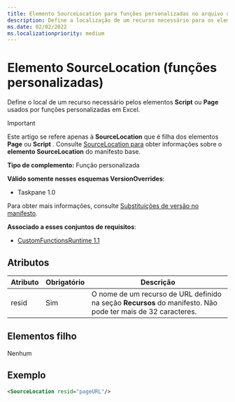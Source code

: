```yaml
---
title: Elemento SourceLocation para funções personalizadas no arquivo de manifesto
description: Define a localização de um recurso necessário para os elementos de Página ou Script usados por funções personalizadas no Excel.
ms.date: 02/02/2022
ms.localizationpriority: medium
---
```


# <a name="sourcelocation-element-custom-functions"></a>Elemento SourceLocation (funções personalizadas)

Define o local de um recurso necessário pelos elementos **Script** ou **Page** usados por funções personalizadas em Excel.

> [!IMPORTANT]
> Este artigo se refere apenas à **SourceLocation** que é filha dos elementos **Page** ou **Script** . Consulte [SourceLocation para](sourcelocation.md) obter informações sobre o **elemento SourceLocation** do manifesto base.

**Tipo de complemento:** Função personalizada

**Válido somente nesses esquemas VersionOverrides**:

- Taskpane 1.0

Para obter mais informações, consulte [Substituições de versão no manifesto](../../develop/add-in-manifests.md#version-overrides-in-the-manifest).

**Associado a esses conjuntos de requisitos**:

- [CustomFunctionsRuntime 1.1](../requirement-sets/custom-functions-requirement-sets.md)

## <a name="attributes"></a>Atributos

| Atributo | Obrigatório | Descrição                                                                          |
|-----------|----------|--------------------------------------------------------------------------------------|
| resid     | Sim      | O nome de um recurso de URL definido na seção **Recursos** do manifesto. Não pode ter mais de 32 caracteres. |

## <a name="child-elements"></a>Elementos filho

Nenhum

## <a name="example"></a>Exemplo

```xml
<SourceLocation resid="pageURL"/>
```
